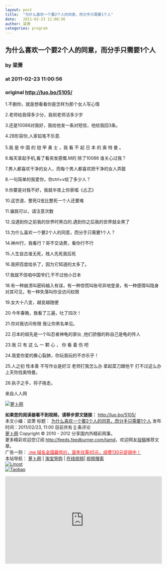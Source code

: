 ```yaml
---
layout: post
title:  "为什么喜欢一个要2个人的同意，而分手只需要1个人"
date:   2011-02-23 11:00:56
author: 梁萧
categories: program
---
```


## 为什么喜欢一个要2个人的同意，而分手只需要1个人
### by 梁萧
### at 2011-02-23 11:00:56
### original <http://luo.bo/5105/>

<p>1.不删你，就是想看看你是怎样为那个女人写心情</p><p>2.老师给我得多少分，我祝老师活多少岁</p><p>3.还是10086对我好，我给他发一条对短信，他给我回3条。</p><p>4.2B形容你,人家铅笔不乐意.<br> <span></span><br> 5.我 是 中 国 的 铠 甲 勇 士 ，我 看 不 起 日 本 的 奥 特 曼 。</p><p>6.每天拿起手机,看了看突发感慨.M的 除了10086 谁关心过我？</p><p>7.男人都喜欢干净的女人，而每个男人都喜欢把干净的女人弄脏</p><p>8.一句简单的我爱你，你ctrl+v给了多少人？</p><p>9.你要是对我不好，我就半夜上你家唱《忐忑》</p><p>10.这世道，整死Q宠比整死一个人还要难</p><p>11.骗我可以，请注意次数</p><p>12.没遇到你之前我的世界时黑白的.遇到你之后我的世界就全黑了</p><p>13.为什么喜欢一个要2个人的同意，而分手只需要1个人？</p><p>14.神州行，我看行？哥不交话费，看你行不行</p><p>15.人生自古谁无死，贱人先死我后死</p><p>16.我把百度给杀了，因为它知道的太多了。</p><p>17.我就不信咱中国爷们,干不过他小日本</p><p>18.有一种崩溃叫密码输入有误，有一种惊慌叫账号异地登录，有一种感情叫隐身对其可见，有一种失落叫你没访问权限</p><p>19.女大十八变，越变越随便</p><p>20.今年春晚，我看了三遍，吐了四次！</p><p>21.你对我访问有限 我让你黑名单见。</p><p>22.日本的祖先是一个叫忍者神龟的家伙 ,他们骄傲的称自己是龟的传人</p><p>23.我 只 有 这 么 一 颗 心 ， 你 看 着 伤 吧</p><p>24.我爱你爱的撕心裂肺，你玩我玩的不亦乐乎！</p><p>25.人之初 性本善 不写作业是好汉 老师打我怎么办 拿起菜刀跟他干 打不过这么办 上天你找奥特曼。</p><p>26.执子之手，将子拖走。</p><p>来自人人网</p><p><a href="http://i.ki.ki/files/511d062b8136907edf1d636be55d3039.jpg" title="萝卜网"><img src="http://i.ki.ki/files/511d062b8136907edf1d636be55d3039.jpg" alt="萝卜网" title="萝卜网" border="0"></a></p><p><strong>如果您的阅读器看不到视频，请移步原文链接：</strong> <a href="http://luo.bo/5105/" title="为什么喜欢一个要2个人的同意，而分手只需要1个人">http://luo.bo/5105/</a> <br> 本文小编：梁萧 标题： <a href="http://luo.bo/5105/" title="为什么喜欢一个要2个人的同意，而分手只需要1个人">为什么喜欢一个要2个人的同意，而分手只需要1个人</a> 发布时间：2011/02/23, 11:00  目前共有 <a href="http://luo.bo/5105/#comments" title="查看评论">0</a> 条评论<br> <a href="http:////luo.bo/" title="萝卜网 - 人人都是艺术家">萝卜网</a> Copyright ©   2010 - 2012 分享国内外精彩网事。<br> 更多精彩欢迎您订阅 <a href="http://feeds.feedburner.com/tamd">http://feeds.feedburner.com/tamd</a>，欢迎网友<a href="http://luo.bo/delivery/">投稿</a>推荐文章。<br> 广告一则： <a href="http://zi.mu/domain"><font color="red">.me 域名全国最低价，首年仅需45元，续费130元促销中！</font></a><br> 本站导航： <a href="http://luo.bo/">萝卜网</a> | <a href="http://tao.luo.bo/">淘宝导购</a> | <a href="http://v2.luo.bo/">在线视频</a>| <a href="http://v.luo.bo/">视频搜索</a><br> <a href="http://zi.mu/linost" title="Linost"><img src="http://th.ki.ki/files/85fea6cdf7af3b325f3404657e6fde6e.gif" alt="Linost" border="0"></a><br> <a href="http://8.nf/tbfeed" title="Linost"><img src="http://th.ki.ki/files/e1078a0957f05abb2b5ffa0b273bdcd0.jpg" alt="Taobao" border="0"></a><p><iframe src="http://feedads.g.doubleclick.net/~ah/f/7sv1ooo89v8jfelhdjk8plpa64/300/250?ca=1&amp;fh=280#http%3A%2F%2Fluo.bo%2F5105%2F" width="100%" height="280" frameborder="0" scrolling="no" marginwidth="0" marginheight="0"></iframe></p></p>